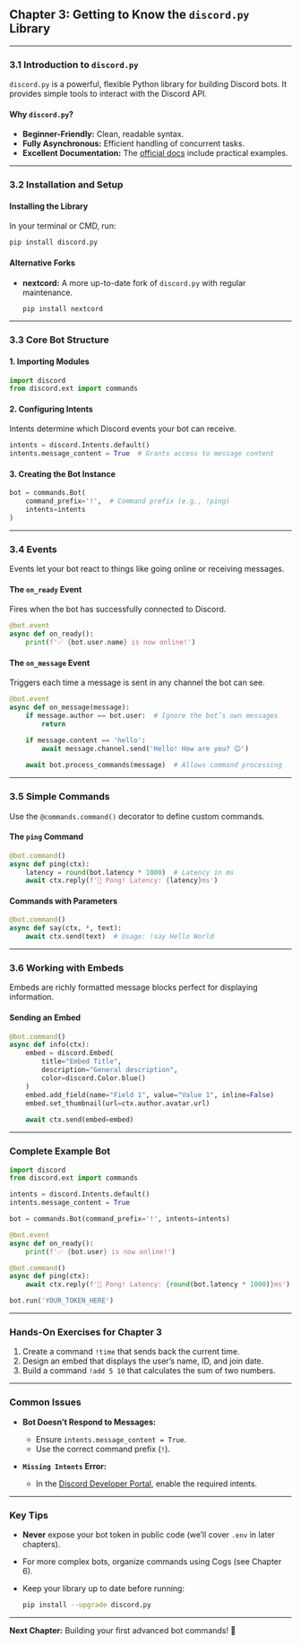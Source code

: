 ## Chapter 3: Getting to Know the `discord.py` Library

---

### 3.1 Introduction to `discord.py`

`discord.py` is a powerful, flexible Python library for building Discord bots. It provides simple tools to interact with the Discord API.

#### Why `discord.py`?

* **Beginner-Friendly:** Clean, readable syntax.
* **Fully Asynchronous:** Efficient handling of concurrent tasks.
* **Excellent Documentation:** The [official docs](https://discordpy.readthedocs.io/) include practical examples.

---

### 3.2 Installation and Setup

#### Installing the Library

In your terminal or CMD, run:

```bash
pip install discord.py
```

#### Alternative Forks

* **nextcord:** A more up-to-date fork of `discord.py` with regular maintenance.

  ```bash
  pip install nextcord
  ```

---

### 3.3 Core Bot Structure

#### 1. Importing Modules

```python
import discord
from discord.ext import commands
```

#### 2. Configuring Intents

Intents determine which Discord events your bot can receive.

```python
intents = discord.Intents.default()
intents.message_content = True  # Grants access to message content
```

#### 3. Creating the Bot Instance

```python
bot = commands.Bot(
    command_prefix='!',  # Command prefix (e.g., !ping)
    intents=intents
)
```

---

### 3.4 Events

Events let your bot react to things like going online or receiving messages.

#### The `on_ready` Event

Fires when the bot has successfully connected to Discord.

```python
@bot.event
async def on_ready():
    print(f'✅ {bot.user.name} is now online!')
```

#### The `on_message` Event

Triggers each time a message is sent in any channel the bot can see.

```python
@bot.event
async def on_message(message):
    if message.author == bot.user:  # Ignore the bot’s own messages
        return

    if message.content == 'hello':
        await message.channel.send('Hello! How are you? 😊')
    
    await bot.process_commands(message)  # Allows command processing
```

---

### 3.5 Simple Commands

Use the `@commands.command()` decorator to define custom commands.

#### The `ping` Command

```python
@bot.command()
async def ping(ctx):
    latency = round(bot.latency * 1000)  # Latency in ms
    await ctx.reply(f'🏓 Pong! Latency: {latency}ms')
```

#### Commands with Parameters

```python
@bot.command()
async def say(ctx, *, text):
    await ctx.send(text)  # Usage: !say Hello World
```

---

### 3.6 Working with Embeds

Embeds are richly formatted message blocks perfect for displaying information.

#### Sending an Embed

```python
@bot.command()
async def info(ctx):
    embed = discord.Embed(
        title="Embed Title",
        description="General description",
        color=discord.Color.blue()
    )
    embed.add_field(name="Field 1", value="Value 1", inline=False)
    embed.set_thumbnail(url=ctx.author.avatar.url)
    
    await ctx.send(embed=embed)
```

---

### Complete Example Bot

```python
import discord
from discord.ext import commands

intents = discord.Intents.default()
intents.message_content = True

bot = commands.Bot(command_prefix='!', intents=intents)

@bot.event
async def on_ready():
    print(f'✅ {bot.user} is now online!')

@bot.command()
async def ping(ctx):
    await ctx.reply(f'🏓 Pong! Latency: {round(bot.latency * 1000)}ms')

bot.run('YOUR_TOKEN_HERE')
```

---

### Hands-On Exercises for Chapter 3

1. Create a command `!time` that sends back the current time.
2. Design an embed that displays the user’s name, ID, and join date.
3. Build a command `!add 5 10` that calculates the sum of two numbers.

---

### Common Issues

* **Bot Doesn’t Respond to Messages:**

  * Ensure `intents.message_content = True`.
  * Use the correct command prefix (`!`).
* **`Missing Intents` Error:**

  * In the [Discord Developer Portal](https://discord.com/developers/applications), enable the required intents.

---

### Key Tips

* **Never** expose your bot token in public code (we’ll cover `.env` in later chapters).
* For more complex bots, organize commands using Cogs (see Chapter 6).
* Keep your library up to date before running:

  ```bash
  pip install --upgrade discord.py
  ```

---

**Next Chapter:** Building your first advanced bot commands! 🚀